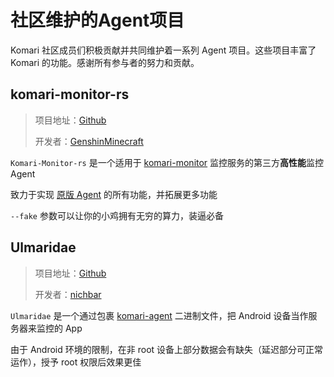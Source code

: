 # 社区维护的Agent项目

Komari 社区成员们积极贡献并共同维护着一系列 Agent 项目。这些项目丰富了 Komari 的功能。感谢所有参与者的努力和贡献。

## komari-monitor-rs

> 项目地址：[Github](https://github.com/GenshinMinecraft/komari-monitor-rs)
> 
> 开发者：[GenshinMinecraft](https://github.com/GenshinMinecraft)

`Komari-Monitor-rs` 是一个适用于 [komari-monitor](https://github.com/komari-monitor) 监控服务的第三方**高性能**监控 Agent

致力于实现 [原版 Agent](https://github.com/komari-monitor/komari-agent) 的所有功能，并拓展更多功能

`--fake` 参数可以让你的小鸡拥有无穷的算力，装逼必备

## Ulmaridae

> 项目地址：[Github](https://github.com/nichbar/Ulmaridae)
> 
> 开发者：[nichbar](https://github.com/nichbar)

`Ulmaridae` 是一个通过包裹 [komari-agent](https://github.com/komari-monitor/komari-agent) 二进制文件，把 Android 设备当作服务器来监控的 App

由于 Android 环境的限制，在非 root 设备上部分数据会有缺失（延迟部分可正常运作），授予 root 权限后效果更佳
